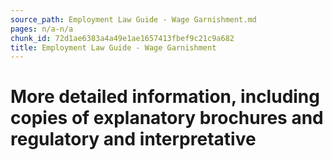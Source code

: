 ```yaml
---
source_path: Employment Law Guide - Wage Garnishment.md
pages: n/a-n/a
chunk_id: 72d1ae6383a4a49e1ae1657413fbef9c21c9a682
title: Employment Law Guide - Wage Garnishment
---
```

# More detailed information, including copies of explanatory brochures and regulatory and interpretative
